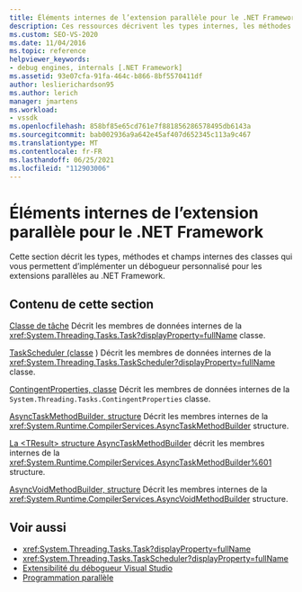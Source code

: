 ```yaml
---
title: Éléments internes de l’extension parallèle pour le .NET Framework | Microsoft Docs
description: Ces ressources décrivent les types internes, les méthodes et les champs de classes utilisés pour implémenter un débogueur personnalisé pour les extensions parallèles au .NET Framework.
ms.custom: SEO-VS-2020
ms.date: 11/04/2016
ms.topic: reference
helpviewer_keywords:
- debug engines, internals [.NET Framework]
ms.assetid: 93e07cfa-91fa-464c-b866-8bf5570411df
author: leslierichardson95
ms.author: lerich
manager: jmartens
ms.workload:
- vssdk
ms.openlocfilehash: 858bf85e65cd761e7f881856286578495db6143a
ms.sourcegitcommit: bab002936a9a642e45af407d652345c113a9c467
ms.translationtype: MT
ms.contentlocale: fr-FR
ms.lasthandoff: 06/25/2021
ms.locfileid: "112903006"
---
```

# <a name="parallel-extension-internals-for-the-net-framework"></a>Éléments internes de l’extension parallèle pour le .NET Framework
Cette section décrit les types, méthodes et champs internes des classes qui vous permettent d’implémenter un débogueur personnalisé pour les extensions parallèles au .NET Framework.

## <a name="in-this-section"></a>Contenu de cette section
 [Classe de tâche](../../extensibility/debugger/task-class-internal-members.md) Décrit les membres de données internes de la <xref:System.Threading.Tasks.Task?displayProperty=fullName> classe.

 [TaskScheduler (classe](../../extensibility/debugger/taskscheduler-class-internal-members.md) ) Décrit les membres de données internes de la <xref:System.Threading.Tasks.TaskScheduler?displayProperty=fullName> classe.

 [ContingentProperties, classe](../../extensibility/debugger/contingentproperties-class-internal-members.md) Décrit les membres de données internes de la `System.Threading.Tasks.ContingentProperties` classe.

 [AsyncTaskMethodBuilder, structure](../../extensibility/debugger/asynctaskmethodbuilder-structure-internal-members.md) Décrit les membres internes de la <xref:System.Runtime.CompilerServices.AsyncTaskMethodBuilder> structure.

 [La \<TResult> structure AsyncTaskMethodBuilder](../../extensibility/debugger/asynctaskmethodbuilder-tresult-structure-internal-members.md) décrit les membres internes de la <xref:System.Runtime.CompilerServices.AsyncTaskMethodBuilder%601> structure.

 [AsyncVoidMethodBuilder, structure](../../extensibility/debugger/asyncvoidmethodbuilder-structure-internal-members.md) Décrit les membres internes de la <xref:System.Runtime.CompilerServices.AsyncVoidMethodBuilder> structure.

## <a name="see-also"></a>Voir aussi
- <xref:System.Threading.Tasks.Task?displayProperty=fullName>
- <xref:System.Threading.Tasks.TaskScheduler?displayProperty=fullName>
- [Extensibilité du débogueur Visual Studio](../../extensibility/debugger/visual-studio-debugger-extensibility.md)
- [Programmation parallèle](/dotnet/standard/parallel-programming/index)
